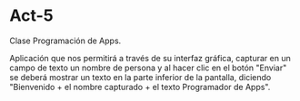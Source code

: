 # Act-5
Clase Programación de Apps.

Aplicación que nos permitirá a través de su interfaz gráfica, capturar en un campo de texto un nombre de persona 
y al hacer clic en el botón "Enviar" se deberá mostrar un texto en la parte inferior de la pantalla, 
diciendo "Bienvenido + el nombre capturado + el texto Programador de Apps".
